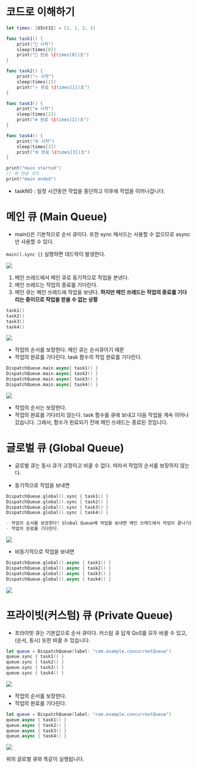 
# 코드로 이해하기

```swift
let times: [UInt32] = [2, 1, 2, 3]

func task1() {
    print("🍎 시작")
    sleep(times[0])
    print("🍎 완료 \(times[0])초")
}

func task2() {
    print("⭐️ 시작")
    sleep(times[1])
    print("⭐️ 완료 \(times[1])초")
}

func task3() {
    print("☘️ 시작")
    sleep(times[2])
    print("☘️ 완료 \(times[2])초")
}

func task4() {
    print("🌐 시작")
    sleep(times[3])
    print("🌐 완료 \(times[3])초")
}

print("main started")
// 큐 전송 코드
print("main ended")
```

- taskN() : 일정 시간동안 작업을 중단하고 이후에 작업을 이어나갑니다.

# 메인 큐 (Main Queue)
- main()은 기본적으로 순서 큐이다. 또한 sync 메서드는 사용할 수 없으므로 async만 사용할 수 있다.

`main().sync {}` 실행하면 데드락이 발생한다.

![](Deadlock.png)

1. 메인 쓰레드에서 메인 큐로 동기적으로 작업을 본낸다.
2. 메인 쓰레드는 작업의 종료를 기다린다.
3. 메인 큐는 메인 쓰레드에 작업을 보낸다. **하지만 메인 쓰레드는 작업의 종료를 기다리는 중이므로 작업을 받을 수 없는 상황**

```swift
task1()
task2()
task3()
task4()
```

![](sync.png)

- 작업의 순서를 보장한다. 메인 큐는 순서큐이기 때문
- 작업의 완료를 기다린다. task 함수의 작업 완료를 기다린다.

```swift
DispatchQueue.main.async{ task1() }
DispatchQueue.main.async{ task2() }
DispatchQueue.main.async{ task3() }
DispatchQueue.main.async{ task4() }
```

![](async.png)

- 작업의 순서는 보장한다.
- 작업의 완료를 기다리지 않는다. task 함수를 큐에 보내고 다음 작업을 계속 이어나갔습니다. 그래서, 함수가 왼료되기 전에 메인 쓰레드는 종료된 것입니다.

# 글로벌 큐 (Global Queue)

- 글로벌 큐는 동시 큐가 고정이고 바꿀 수 없다. 따라서 작업의 순서를 보장하지 않는다.

- 동기적으로 작업을 보내면

```swift
DispatchQueue.global().sync { task1() }
DispatchQueue.global().sync { task2() }
DispatchQueue.global().sync { task3() }
DispatchQueue.global().sync { task4() }

- 작업의 순서를 보장한다? Global Queue에 작업을 보내면 메인 쓰레드에서 작업이 끝나기를 기다리고 다음 작업을  Queue에 보내죠. 따라서 순서를 보장하는 것처럼 보일 뿐입니다.
- 작업의 완료를 기다린다. 
```

![](sync.png)

- 비동기적으로 작업을 보내면
```swift
DispatchQueue.global().async { task1() }
DispatchQueue.global().async { task2() }
DispatchQueue.global().async { task3() }
DispatchQueue.global().async { task4() }
```

![](global_async.png)

# 프라이빗(커스텀) 큐 (Private Queue)

- 프라이빗 큐는 기본값으로 순서 큐이다. 커스텀 큐 답게 QoS를 모두 바꿀 수 있고, (순서, 동시) 또한 바꿀 수 있습니다.

```swift
let queue = DispatchQueue(label: "com.example.concurrentQueue")
queue.sync { task1() }
queue.sync { task2() }
queue.sync { task3() }
queue.sync { task4() }
```

![](sync.png)

- 작업의 순서를 보장한다.
- 작업의 완료를 기다린다.

```swift
let queue = DispatchQueue(label: "com.example.concurrentQueue")
queue.async { task1() }
queue.async { task2() }
queue.async { task3() }
queue.async { task4() }
```

![](async.png)

위의 글로벌 큐와 똑같이 실행됩니다.
